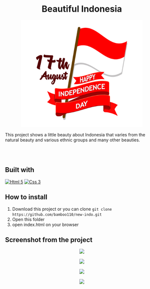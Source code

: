 <h1 align='center'>Beautiful Indonesia</h1>

<p align='center'>
    <img width="400" src='independence.png' />
</p>

<p>This project shows a little beauty about Indonesia that varies from the natural beauty and various ethnic groups and many other beauties.</p>

<br>
<br>

## Built with
[![Html 5](https://img.shields.io/badge/Html-5-blue)](https://developer.mozilla.org/en-US/docs/Web/Guide/HTML/HTML5)
[![Css 3](https://img.shields.io/badge/Css-3-orange)](http://www.css3.info/)
 
## How to install
1. Download this project or you can clone ``` git clone https://github.com/bamboo110/new-indo.git ```
2. Open this folder
3. open index.html on your browser

## Screenshot from the project
<p align='center'>
      <image width="500" src="assets/img/indonesia-1.PNG" />
</p>
<p align='center'>
      <image width="500" src="assets/img/indonesia-2.PNG" />
</p>
<p align='center'>
      <image width="500" src="assets/img/indonesia-3.PNG" />
</p>
<p align='center'>
      <image width="500" src="assets/img/indonesia-4.PNG" />
</p>